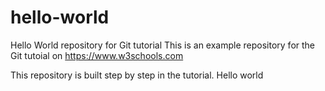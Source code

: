 # hello-world
Hello World repository for Git tutorial
This is an example repository for the Git tutoial on https://www.w3schools.com

This repository is built step by step in the tutorial.
Hello world
